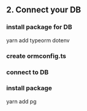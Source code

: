 ## 2. Connect your DB

### install package for DB

yarn add typeorm dotenv

### create ormconfig.ts

### connect to DB

### install package

yarn add pg
